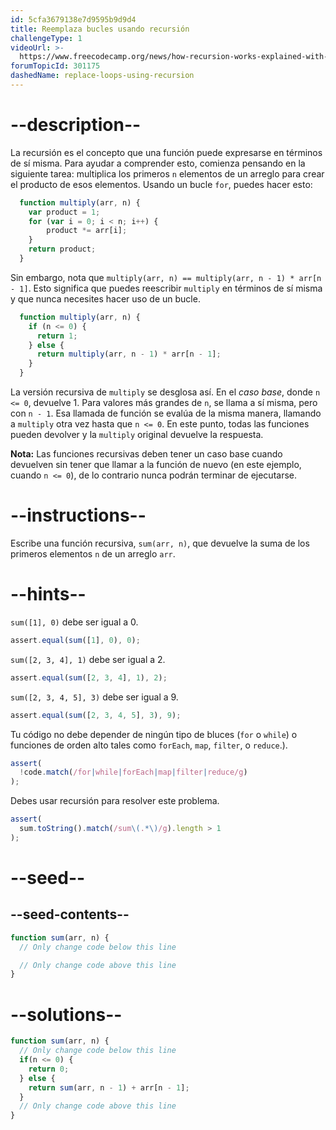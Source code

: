 ```yaml
---
id: 5cfa3679138e7d9595b9d9d4
title: Reemplaza bucles usando recursión
challengeType: 1
videoUrl: >-
  https://www.freecodecamp.org/news/how-recursion-works-explained-with-flowcharts-and-a-video-de61f40cb7f9/
forumTopicId: 301175
dashedName: replace-loops-using-recursion
---
```


# --description--

La recursión es el concepto que una función puede expresarse en términos de sí misma. Para ayudar a comprender esto, comienza pensando en la siguiente tarea: multiplica los primeros `n` elementos de un arreglo para crear el producto de esos elementos. Usando un bucle `for`, puedes hacer esto:

```js
  function multiply(arr, n) {
    var product = 1;
    for (var i = 0; i < n; i++) {
        product *= arr[i];
    }
    return product;
  }
```

Sin embargo, nota que `multiply(arr, n) == multiply(arr, n - 1) * arr[n - 1]`. Esto significa que puedes reescribir `multiply` en términos de sí misma y que nunca necesites hacer uso de un bucle.

```js
  function multiply(arr, n) {
    if (n <= 0) {
      return 1;
    } else {
      return multiply(arr, n - 1) * arr[n - 1];
    }
  }
```

La versión recursiva de `multiply` se desglosa así. En el <dfn>caso base</dfn>, donde `n <= 0`, devuelve 1. Para valores más grandes de `n`, se llama a sí misma, pero con `n - 1`. Esa llamada de función se evalúa de la misma manera, llamando a `multiply` otra vez hasta que `n <= 0`. En este punto, todas las funciones pueden devolver y la `multiply` original devuelve la respuesta.

**Nota:** Las funciones recursivas deben tener un caso base cuando devuelven sin tener que llamar a la función de nuevo (en este ejemplo, cuando `n <= 0`), de lo contrario nunca podrán terminar de ejecutarse.

# --instructions--

Escribe una función recursiva, `sum(arr, n)`, que devuelve la suma de los primeros elementos `n` de un arreglo `arr`.

# --hints--

`sum([1], 0)` debe ser igual a 0.

```js
assert.equal(sum([1], 0), 0);
```

`sum([2, 3, 4], 1)` debe ser igual a 2.

```js
assert.equal(sum([2, 3, 4], 1), 2);
```

`sum([2, 3, 4, 5], 3)` debe ser igual a 9.

```js
assert.equal(sum([2, 3, 4, 5], 3), 9);
```

Tu código no debe depender de ningún tipo de bluces (`for` o `while`) o funciones de orden alto tales como `forEach`, `map`, `filter`, o `reduce`.).

```js
assert(
  !code.match(/for|while|forEach|map|filter|reduce/g)
);
```

Debes usar recursión para resolver este problema.

```js
assert(
  sum.toString().match(/sum\(.*\)/g).length > 1
);
```

# --seed--

## --seed-contents--

```js
function sum(arr, n) {
  // Only change code below this line

  // Only change code above this line
}
```

# --solutions--

```js
function sum(arr, n) {
  // Only change code below this line
  if(n <= 0) {
    return 0;
  } else {
    return sum(arr, n - 1) + arr[n - 1];
  }
  // Only change code above this line
}
```
